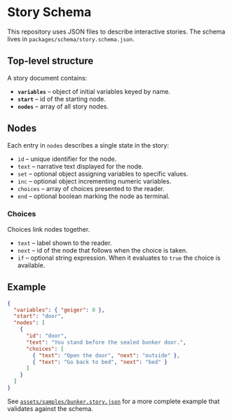 # Story Schema

This repository uses JSON files to describe interactive stories. The schema lives in `packages/schema/story.schema.json`.

## Top-level structure

A story document contains:

- **`variables`** – object of initial variables keyed by name.
- **`start`** – id of the starting node.
- **`nodes`** – array of all story nodes.

## Nodes

Each entry in `nodes` describes a single state in the story:

- `id` – unique identifier for the node.
- `text` – narrative text displayed for the node.
- `set` – optional object assigning variables to specific values.
- `inc` – optional object incrementing numeric variables.
- `choices` – array of choices presented to the reader.
- `end` – optional boolean marking the node as terminal.

### Choices

Choices link nodes together.

- `text` – label shown to the reader.
- `next` – id of the node that follows when the choice is taken.
- `if` – optional string expression. When it evaluates to `true` the choice is available.

## Example

```json
{
  "variables": { "geiger": 0 },
  "start": "door",
  "nodes": [
    {
      "id": "door",
      "text": "You stand before the sealed bunker door.",
      "choices": [
        { "text": "Open the door", "next": "outside" },
        { "text": "Go back to bed", "next": "bed" }
      ]
    }
  ]
}
```

See [`assets/samples/bunker.story.json`](../assets/samples/bunker.story.json) for a more complete example that validates against the schema.
